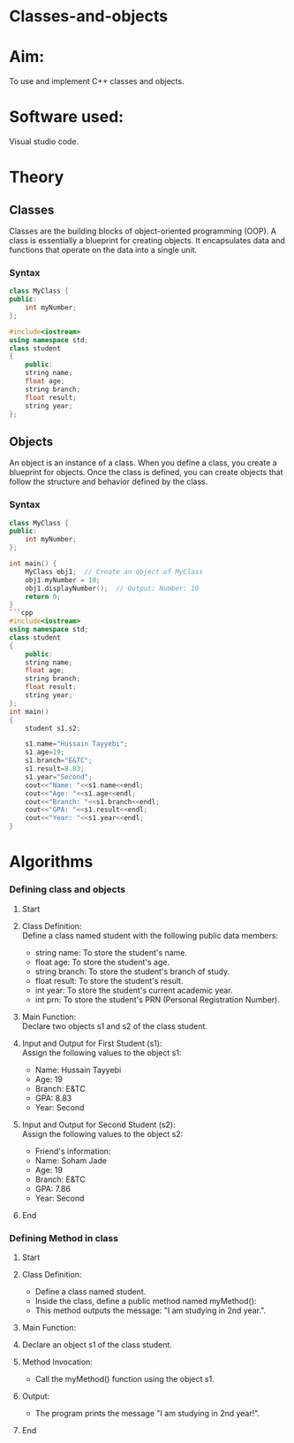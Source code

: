 
# Classes-and-objects
# Aim:
To use and implement C++ classes and objects.
# Software used:
Visual studio code.
# Theory
## Classes
Classes are the building blocks of object-oriented programming (OOP). A class is essentially a blueprint for creating objects. It encapsulates data and functions that operate on the data into a single unit. 
### Syntax
```cpp
class MyClass {
public:
    int myNumber;
};
```
```cpp
#include<iostream>
using namespace std;
class student               
{
    public:
    string name;
    float age;
    string branch;
    float result;
    string year;
};
```
## Objects
An object is an instance of a class. When you define a class, you create a blueprint for objects. Once the class is defined, you can create objects that follow the structure and behavior defined by the class.
### Syntax
```cpp
class MyClass {
public:
    int myNumber;
};

int main() {
    MyClass obj1;  // Create an object of MyClass
    obj1.myNumber = 10;
    obj1.displayNumber();  // Output: Number: 10
    return 0;
}
```cpp
#include<iostream>
using namespace std;
class student               
{
    public:
    string name;
    float age;
    string branch;
    float result;
    string year;
};
int main()
{
    student s1,s2;

    s1.name="Hussain Tayyebi";
    s1.age=19;
    s1.branch="E&TC";
    s1.result=8.83;
    s1.year="Second";
    cout<<"Name: "<<s1.name<<endl;
    cout<<"Age: "<<s1.age<<endl;
    cout<<"Branch: "<<s1.branch<<endl;
    cout<<"GPA: "<<s1.result<<endl;
    cout<<"Year: "<<s1.year<<endl;
}
```
# Algorithms
### Defining class and objects
1. Start
2. Class Definition:   
Define a class named student with the following public data members:   
    - string name: To store the student's name.
    - float age: To store the student's age.
    - string branch: To store the student's branch of study.   
    - float result: To store the student's result.   
    - int year: To store the student's current academic year.   
    - int prn: To store the student's PRN (Personal Registration Number).   


3. Main Function:   
Declare two objects s1 and s2 of the class student.
4. Input and Output for First Student (s1):   
Assign the following values to the object s1:   
    - Name: Hussain Tayyebi
    - Age: 19
    - Branch: E&TC
    - GPA: 8.83
    - Year: Second   

5. Input and Output for Second Student (s2):   
Assign the following values to the object s2:
    - Friend's information: 
    - Name: Soham Jade
    - Age: 19
    - Branch: E&TC
    - GPA: 7.86
    - Year: Second

7. End

### Defining Method in class
1. Start
2. Class Definition:   
    - Define a class named student.   
    - Inside the class, define a public method named myMethod():   
    - This method outputs the message: "I am studying in 2nd year.".   

3. Main Function:   
4. Declare an object s1 of the class student.   
5. Method Invocation:   
    - Call the myMethod() function using the object s1.   
6. Output:   
    - The program prints the message "I am studying in 2nd year!".   
7. End
